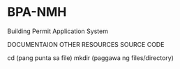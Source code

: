 # BPA-NMH
Building Permit Application System

DOCUMENTAION
OTHER RESOURCES
SOURCE CODE

cd (pang punta sa file)
mkdir (paggawa ng files/directory)
